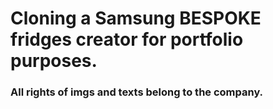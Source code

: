 # Cloning a Samsung BESPOKE fridges creator for portfolio purposes.


### All rights of imgs and texts belong to the company.
